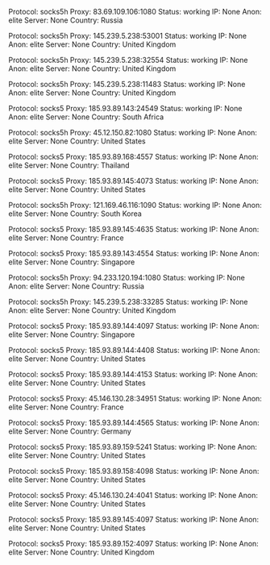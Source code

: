 Protocol: socks5h
Proxy: 83.69.109.106:1080
Status: working
IP: None
Anon: elite
Server: None
Country: Russia

Protocol: socks5h
Proxy: 145.239.5.238:53001
Status: working
IP: None
Anon: elite
Server: None
Country: United Kingdom

Protocol: socks5h
Proxy: 145.239.5.238:32554
Status: working
IP: None
Anon: elite
Server: None
Country: United Kingdom

Protocol: socks5h
Proxy: 145.239.5.238:11483
Status: working
IP: None
Anon: elite
Server: None
Country: United Kingdom

Protocol: socks5
Proxy: 185.93.89.143:24549
Status: working
IP: None
Anon: elite
Server: None
Country: South Africa

Protocol: socks5h
Proxy: 45.12.150.82:1080
Status: working
IP: None
Anon: elite
Server: None
Country: United States

Protocol: socks5
Proxy: 185.93.89.168:4557
Status: working
IP: None
Anon: elite
Server: None
Country: Thailand

Protocol: socks5
Proxy: 185.93.89.145:4073
Status: working
IP: None
Anon: elite
Server: None
Country: United States

Protocol: socks5h
Proxy: 121.169.46.116:1090
Status: working
IP: None
Anon: elite
Server: None
Country: South Korea

Protocol: socks5
Proxy: 185.93.89.145:4635
Status: working
IP: None
Anon: elite
Server: None
Country: France

Protocol: socks5
Proxy: 185.93.89.143:4554
Status: working
IP: None
Anon: elite
Server: None
Country: Singapore

Protocol: socks5h
Proxy: 94.233.120.194:1080
Status: working
IP: None
Anon: elite
Server: None
Country: Russia

Protocol: socks5h
Proxy: 145.239.5.238:33285
Status: working
IP: None
Anon: elite
Server: None
Country: United Kingdom

Protocol: socks5
Proxy: 185.93.89.144:4097
Status: working
IP: None
Anon: elite
Server: None
Country: Singapore

Protocol: socks5
Proxy: 185.93.89.144:4408
Status: working
IP: None
Anon: elite
Server: None
Country: United States

Protocol: socks5
Proxy: 185.93.89.144:4153
Status: working
IP: None
Anon: elite
Server: None
Country: United States

Protocol: socks5
Proxy: 45.146.130.28:34951
Status: working
IP: None
Anon: elite
Server: None
Country: France

Protocol: socks5
Proxy: 185.93.89.144:4565
Status: working
IP: None
Anon: elite
Server: None
Country: Germany

Protocol: socks5
Proxy: 185.93.89.159:5241
Status: working
IP: None
Anon: elite
Server: None
Country: United States

Protocol: socks5
Proxy: 185.93.89.158:4098
Status: working
IP: None
Anon: elite
Server: None
Country: United States

Protocol: socks5
Proxy: 45.146.130.24:4041
Status: working
IP: None
Anon: elite
Server: None
Country: United States

Protocol: socks5
Proxy: 185.93.89.145:4097
Status: working
IP: None
Anon: elite
Server: None
Country: United States

Protocol: socks5
Proxy: 185.93.89.152:4097
Status: working
IP: None
Anon: elite
Server: None
Country: United Kingdom

